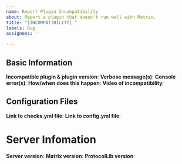 ```yaml
---
name: Report Plugin Incompatibility
about: Report a plugin that doesn't run well with Matrix.
title: "[INCOMPATIBILITY] "
labels: Bug
assignees: ''

---
```


## Basic Information
**Incompatible plugin & plugin version**: 
**Verbose message(s)**: 
**Console error(s)**: 
**How/when does this happen**: 
**Video of incompatibility**: 

## Configuration Files
**Link to checks.yml file**: 
**Link to config.yml file**: 

# Server Infomation
**Server version**: 
**Matrix version**: 
**ProtocolLib version**:
